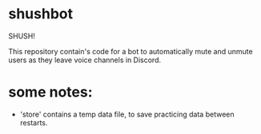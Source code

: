 # shushbot
SHUSH!

This repository contain's code for a bot to automatically mute and unmute users as they leave voice channels in Discord.

# some notes:
 - 'store' contains a temp data file, to save practicing data between restarts. 

